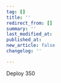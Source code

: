```yaml
---
tag: []
title: ''
redirect_from: []
summary: ''
last_modified_at: 
published_at: 
new_article: false
changelog: ''

---
```

Deploy 350